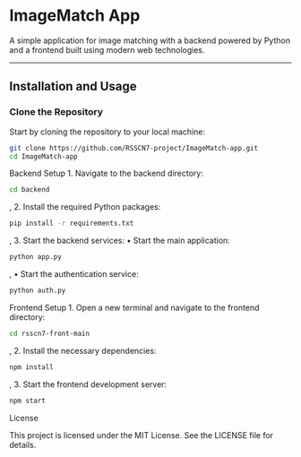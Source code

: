 # ImageMatch App

A simple application for image matching with a backend powered by Python and a frontend built using modern web technologies.

---

## Installation and Usage

### Clone the Repository
Start by cloning the repository to your local machine:
```bash
git clone https://github.com/RSSCN7-project/ImageMatch-app.git
cd ImageMatch-app
```
Backend Setup
	1.	Navigate to the backend directory:
```bash
cd backend
```
,
	2.	Install the required Python packages:
```bash
pip install -r requirements.txt
```
,	3.	Start the backend services:
	•	Start the main application:
```bash
python app.py
```
,
	•	Start the authentication service:
```bash
python auth.py
```
Frontend Setup
	1.	Open a new terminal and navigate to the frontend directory:
```bash
cd rsscn7-front-main
```
,
	2.	Install the necessary dependencies:
```bash
npm install
```
,
	3.	Start the frontend development server:
```bash
npm start
```

License

This project is licensed under the MIT License. See the LICENSE file for details.

